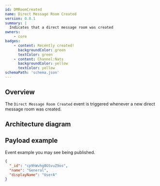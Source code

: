 ```yaml
---
id: DMRoomCreated
name: Direct Message Room Created
version: 0.0.1
summary: |
  Indicates that a direct message room was created
owners:
    - core
badges:
    - content: Recently created!
      backgroundColor: green
      textColor: green
    - content: Channel:Nats
      backgroundColor: yellow
      textColor: yellow
schemaPath: 'schema.json'
---
```


## Overview

The `Direct Message Room Created` event is triggered whenever a new direct message room was created.

## Architecture diagram

<NodeGraph />

<SchemaViewer file="schema.json" title="JSON Schema" maxHeight="500" />

## Payload example

Event example you may see being published.

```json title="Payload example"
{
  "_id": "cp9hWvhg8GSvuZ9os",
  "name": "General",
  "displayName": "UserA"
}
```
